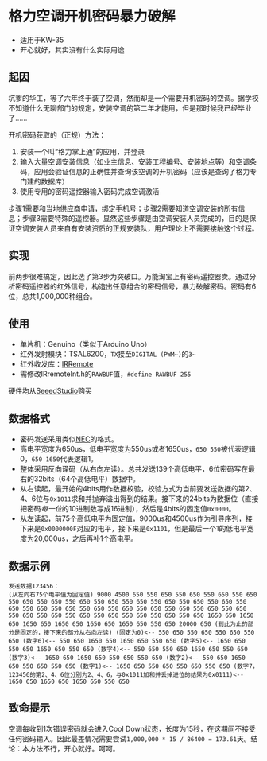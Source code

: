 # 格力空调开机密码暴力破解

- 适用于KW-35
- 开心就好，其实没有什么实际用途

## 起因

坑爹的华工，等了六年终于装了空调，然而却是一个需要开机密码的空调。据学校不知道什么无聊部门的规定，安装空调的第二年才能用，但是那时候我已经毕业了……

开机密码获取的（正规）方法：

1. 安装一个叫“格力掌上通”的应用，并登录
2. 输入大量空调安装信息（如业主信息、安装工程编号、安装地点等）和空调条码，应用会验证信息的正确性并查询该空调的开机密码（应该是查询了格力专门建的数据库）
3. 使用专用的密码遥控器输入密码完成空调激活

步骤1需要和当地供应商申请，绑定手机号；步骤2需要知道空调安装的所有信息；步骤3需要特殊的遥控器。显然这些步骤是由空调安装人员完成的，目的是保证空调安装人员来自有安装资质的正规安装队，用户理论上不需要接触这个过程。

## 实现

前两步很难搞定，因此选了第3步为突破口。万能淘宝上有密码遥控器卖。通过分析密码遥控器的红外信号，构造出任意组合的密码信号，暴力破解密码。密码有6位，总共1,000,000种组合。

## 使用

- 单片机：Genuino（类似于Arduino Uno）
- 红外发射模块：TSAL6200，`TX`接至`DIGITAL (PWM~)`的`3~`
- 红外收发库：[IRRemote](https://github.com/z3t0/Arduino-IRremote)
- 需修改IRremoteInt.h的`RAWBUF`值，`#define RAWBUF 255`

硬件均从[SeeedStudio](https://seeedstudio.taobao.com)购买

## 数据格式

- 密码发送采用类似[NEC](http://techdocs.altium.com/display/FPGA/NEC+Infrared+Transmission+Protocol)的格式。
- 高电平宽度为650us，低电平宽度为550us或者1650us，`650 550`被代表逻辑0，`650 1650`代表逻辑1。
- 整体采用反向译码（从右向左读）。总共发送139个高低电平，6位密码写在最右的32bits（64个高低电平）数据中。
- 从右读起，最开始的4bits用作数据校验，校验方式为当前要发送数据的第2、4、6位与`0x1011`求和并抛弃溢出得到的结果。接下来的24bits为数据位（直接把密码*每一位*的10进制数写成16进制），然后是4bits的固定值`0x0000`。
- 从左读起，前75个高低电平为固定值，9000us和4500us作为引导序列，接下来是`0x0000000F`对应的电平，接下来是`0x1101`，但是最后一个1的低电平宽度为20,000us，之后再补1个高电平。

## 数据示例

    发送数据123456：
    (从左向右75个电平值为固定值) 9000 4500 650 550 650 550 650 550 650 550 650 550 650 550 650 550 650 550 650 550 650 550 650 550 650 550 650 550 650 550 650 550 650 550 650 550 650 550 650 550 650 550 650 550 650 550 650 550 650 550 650 550 650 550 650 550 650 550 650 1650 650 1650 650 1650 650 1650 650 1650 650 1650 650 550 650 20000 650 (到此为止的部分是固定的，接下来的部分从右向左读) (固定为0)<-- 550 650 550 650 550 650 550 650 (数字6)<-- 550 650 1650 650 1650 650 550 650 (数字5)<-- 1650 650 550 650 1650 650 550 650 (数字4)<-- 550 650 550 650 1650 650 550 650 (数字3)<-- 1650 650 1650 650 550 650 550 650 (数字2)<-- 550 650 1650 650 550 650 550 650 (数字1)<-- 1650 650 550 650 550 650 550 650 (数字7，123456的第2、4、6位分别为2、4、6，与0x1011加和并丢掉进位的结果为0x0111)<-- 1650 650 1650 650 1650 650 550 650

## 致命提示

空调每收到1次错误密码就会进入Cool Down状态，长度为15秒，在这期间不接受任何密码输入。因此最差情况需要尝试`1,000,000 * 15 / 86400 = 173.61`天。结论：本方法不行，开心就好。呵呵。
